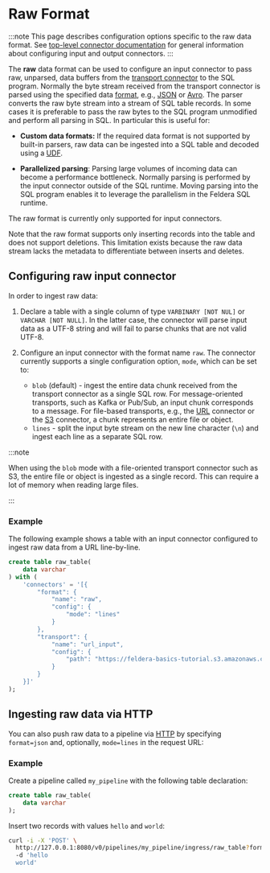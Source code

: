 # Raw Format

:::note
This page describes configuration options specific to the raw data format.
See [top-level connector documentation](/connectors/) for general information
about configuring input and output connectors.
:::

The **raw** data format can be used to configure an input connector to pass
raw, unparsed, data buffers from the [transport connector](/connectors/sources) to the SQL program.
Normally the byte stream received from the transport connector is parsed using the specified data [format](/formats),
e.g., [JSON](/formats/json) or [Avro](/formats/avro). The parser converts the raw byte stream into a stream
of SQL table records.  In some cases it is preferable to pass the raw bytes to the SQL program unmodified and
perform all parsing in SQL. In particular this is useful for:

* **Custom data formats:** If the required data format is not supported by built-in parsers, raw data can be
  ingested into a SQL table and decoded using a [UDF](/sql/udf).

* **Parallelized parsing**: Parsing large volumes of incoming data can become a performance bottleneck.
  Normally parsing is performed by the input connector outside of the SQL runtime.
  Moving parsing into the SQL program enables it to leverage the parallelism in the Feldera
  SQL runtime.

The raw format is currently only supported for input connectors.

Note that the raw format supports only inserting records into the table and does not support deletions.
This limitation exists because the raw data stream lacks the metadata to differentiate between inserts and deletes.

## Configuring raw input connector

In order to ingest raw data:

1. Declare a table with a single column of type `VARBINARY [NOT NUL]` or `VARCHAR [NOT NULL]`.  In the latter case, the connector
   will parse input data as a UTF-8 string and will fail to parse chunks that are not valid UTF-8.

2. Configure an input connector with the format name `raw`.  The connector currently supports a single configuration
   option, `mode`, which can be set to:
   * `blob` (default) - ingest the entire data chunk received from the transport connector as a single SQL row.
     For message-oriented transports, such as Kafka or Pub/Sub, an input chunk corresponds to a message.
     For file-based transports, e.g., the [URL](/connectors/sources/http-get) connector or
     the [S3](/connectors/sources/s3) connector, a chunk represents an entire file or object.
   * `lines` - split the input byte stream on the new line character (`\n`) and ingest each line as a separate SQL row.

:::note

When using the `blob` mode with a file-oriented transport connector such as S3, the entire file or object is ingested
as a single record.  This can require a lot of memory when reading large files.

:::

### Example

The following example shows a table with an input connector configured to ingest raw data from a URL line-by-line.

```sql
create table raw_table(
    data varchar
) with (
    'connectors' = '[{
        "format": {
            "name": "raw",
            "config": {
                "mode": "lines"
            }
        },
        "transport": {
            "name": "url_input",
            "config": {
                "path": "https://feldera-basics-tutorial.s3.amazonaws.com/part.json"
            }
        }
    }]'
);
```


## Ingesting raw data via HTTP

You can also push raw data to a pipeline via [HTTP](/connectors/sources/http) by specifying
`format=json` and, optionally, `mode=lines` in the request URL:

### Example

Create a pipeline called `my_pipeline` with the following table declaration:

```sql
create table raw_table(
    data varchar
);
```

Insert two records with values `hello` and `world`:

```bash
curl -i -X 'POST' \
  http://127.0.0.1:8080/v0/pipelines/my_pipeline/ingress/raw_table?format=raw&mode=lines \
  -d 'hello
  world'
```
